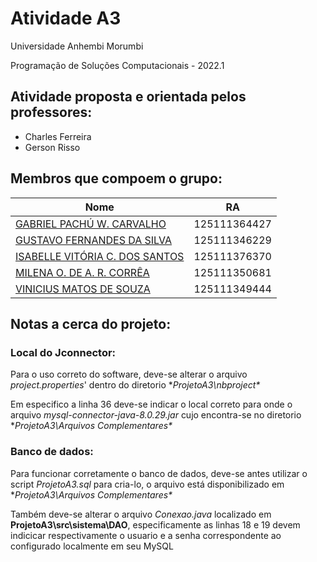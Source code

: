 # Atividade A3 

Universidade Anhembi Morumbi

Programação de Soluções Computacionais - 2022.1 

## Atividade proposta e orientada pelos professores:

* Charles Ferreira
* Gerson Risso

## Membros que compoem o grupo:

|Nome|RA|
|----|--|
|[GABRIEL PACHÚ W. CARVALHO](https://github.com/Gabrielpwc)|125111364427|
|[GUSTAVO FERNANDES DA SILVA](https://github.com/GuhzFernandes)|125111346229|
|[ISABELLE VITÓRIA C. DOS SANTOS](https://github.com/Isabellecatezani)|125111376370|
|[MILENA O. DE A. R. CORRÊA](https://github.com/milenaofarril)|125111350681|
|[VINICIUS MATOS DE SOUZA](https://github.com/vinixmatos)|125111349444|

## Notas a cerca do projeto:

### Local do Jconnector:

Para o uso correto do software, deve-se alterar o arquivo *project.properties*' dentro do diretorio **ProjetoA3\nbproject\**

Em especifico a linha 36 deve-se indicar o local correto para onde o arquivo *mysql-connector-java-8.0.29.jar* cujo encontra-se no diretorio **ProjetoA3\Arquivos Complementares\**

### Banco de dados:

Para funcionar corretamente o banco de dados, deve-se antes utilizar o script *ProjetoA3.sql* para cria-lo, o arquivo está disponibilizado em **ProjetoA3\Arquivos Complementares\**

Também deve-se alterar o arquivo *Conexao.java* localizado em **ProjetoA3\src\sistema\DAO**, especificamente as linhas 18 e 19 devem indicicar respectivamente o usuario e a senha correspondente ao configurado localmente em seu MySQL